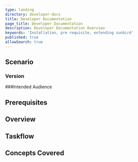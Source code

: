 ```yaml
---
type: landing
directory: developer-docs
title: Developer Documentation 
page_title: Developer Documentation
description: Developer Documentation Overview
keywords: 'Installation, pre requisite, extending sunbird'
published: true
allowSearch: true
---
```

## Scenario

### Version

###Intended Audience

## Prerequisites

## Overview

## Taskflow

## Concepts Covered
